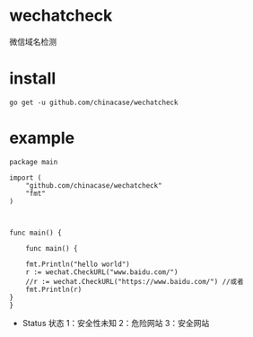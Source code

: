# wechatcheck

  微信域名检测

# install
```
go get -u github.com/chinacase/wechatcheck
```

# example

```
package main

import (
	"github.com/chinacase/wechatcheck"
	"fmt"
)



func main() {

	func main() {

	fmt.Println("hello world")
	r := wechat.CheckURL("www.baidu.com/")
	//r := wechat.CheckURL("https://www.baidu.com/") //或者
	fmt.Println(r)
}
}
```
+ Status 状态 1：安全性未知 2：危险网站 3：安全网站
